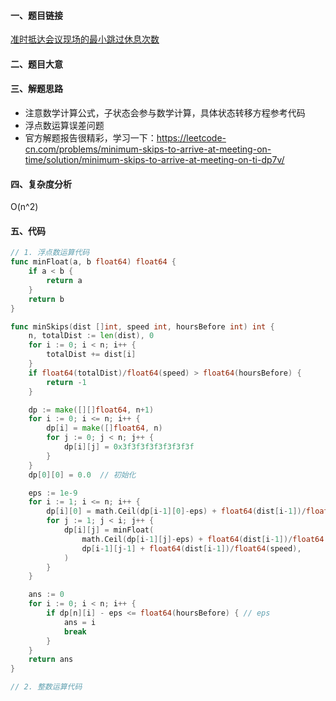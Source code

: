 #### 一、题目链接
[准时抵达会议现场的最小跳过休息次数](https://leetcode-cn.com/problems/minimum-skips-to-arrive-at-meeting-on-time/)

#### 二、题目大意

#### 三、解题思路
- 注意数学计算公式，子状态会参与数学计算，具体状态转移方程参考代码
- 浮点数运算误差问题
- 官方解题报告很精彩，学习一下：https://leetcode-cn.com/problems/minimum-skips-to-arrive-at-meeting-on-time/solution/minimum-skips-to-arrive-at-meeting-on-ti-dp7v/

#### 四、复杂度分析
O(n^2)

#### 五、代码
```go
// 1. 浮点数运算代码
func minFloat(a, b float64) float64 {
    if a < b {
        return a
    }
    return b
}

func minSkips(dist []int, speed int, hoursBefore int) int {
    n, totalDist := len(dist), 0
    for i := 0; i < n; i++ {
        totalDist += dist[i]
    }
    if float64(totalDist)/float64(speed) > float64(hoursBefore) {
        return -1
    }

    dp := make([][]float64, n+1)
    for i := 0; i <= n; i++ {
        dp[i] = make([]float64, n)
        for j := 0; j < n; j++ {
            dp[i][j] = 0x3f3f3f3f3f3f3f3f
        }
    }
    dp[0][0] = 0.0  // 初始化

    eps := 1e-9
    for i := 1; i <= n; i++ {
        dp[i][0] = math.Ceil(dp[i-1][0]-eps) + float64(dist[i-1])/float64(speed) // eps
        for j := 1; j < i; j++ {
            dp[i][j] = minFloat(
                math.Ceil(dp[i-1][j]-eps) + float64(dist[i-1])/float64(speed),  // eps
                dp[i-1][j-1] + float64(dist[i-1])/float64(speed),
            )
        }
    }

    ans := 0
    for i := 0; i < n; i++ {
        if dp[n][i] - eps <= float64(hoursBefore) { // eps
            ans = i
            break
        }
    }
    return ans
}
```

```go
// 2. 整数运算代码

```